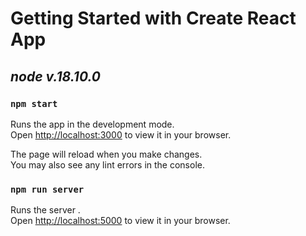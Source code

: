 # Getting Started with Create React App

## _**node** v.18.10.0_

### `npm start`

Runs the app in the development mode.\
Open [http://localhost:3000](http://localhost:3000) to view it in your browser.

The page will reload when you make changes.\
You may also see any lint errors in the console.

### `npm run server`

Runs the server .\
Open [http://localhost:5000](http://localhost:5000) to view it in your browser.

